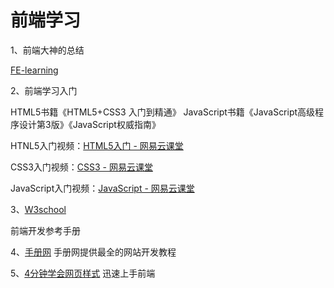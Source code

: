 # 前端学习

1、前端大神的总结

<a href="https://github.com/qiu-deqing/FE-learning#fe-learning" target="_blank">FE-learning</a>

2、前端学习入门

HTML5书籍《HTML5+CSS3 入门到精通》
JavaScript书籍《JavaScript高级程序设计第3版》《JavaScript权威指南》

HTNL5入门视频：<a href="http://study.163.com/course/introduction/171001.htm#/courseDetail" target="_blank">HTML5入门 - 网易云课堂</a>

CSS3入门视频：<a href="http://study.163.com/course/introduction/190001.htm#/courseDetail" target="_blank">CSS3 - 网易云课堂</a>

JavaScript入门视频：<a href="http://study.163.com/course/introduction/195001.htm#/courseDetail" target="_blank">JavaScript - 网易云课堂</a>

3、<a href="http://www.w3school.com.cn/index.html" target="_blank">W3school</a>

前端开发参考手册

4、<a href="http://www.shouce.ren/" target="_blank">手册网</a>
手册网提供最全的网站开发教程

5、<a href="https://github.com/jgthms/web-design-in-4-minutes" target="_blank">4分钟学会网页样式</a>
迅速上手前端
